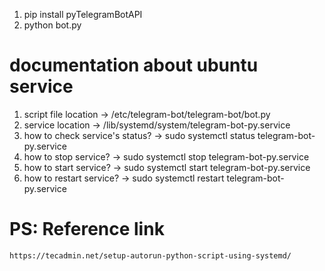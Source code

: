 1. pip install pyTelegramBotAPI
2. python bot.py

# documentation about ubuntu service
1. script file location -> /etc/telegram-bot/telegram-bot/bot.py
2. service location -> /lib/systemd/system/telegram-bot-py.service
3. how to check service's status? -> sudo systemctl status telegram-bot-py.service
4. how to stop service? -> sudo systemctl stop telegram-bot-py.service
5. how to start service? -> sudo systemctl start telegram-bot-py.service
6. how to restart service? -> sudo systemctl restart telegram-bot-py.service

# PS: Reference link
    https://tecadmin.net/setup-autorun-python-script-using-systemd/